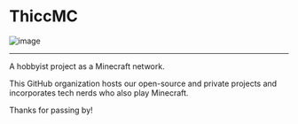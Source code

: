 # ThiccMC
![image](https://github.com/ThiccMC/.github/assets/73286927/04b755fa-f6ef-4701-a44a-0f19e3970fd4)
***
A hobbyist project as a Minecraft network.

This GitHub organization hosts our open-source and private projects and incorporates tech nerds who also play Minecraft.

Thanks for passing by!
